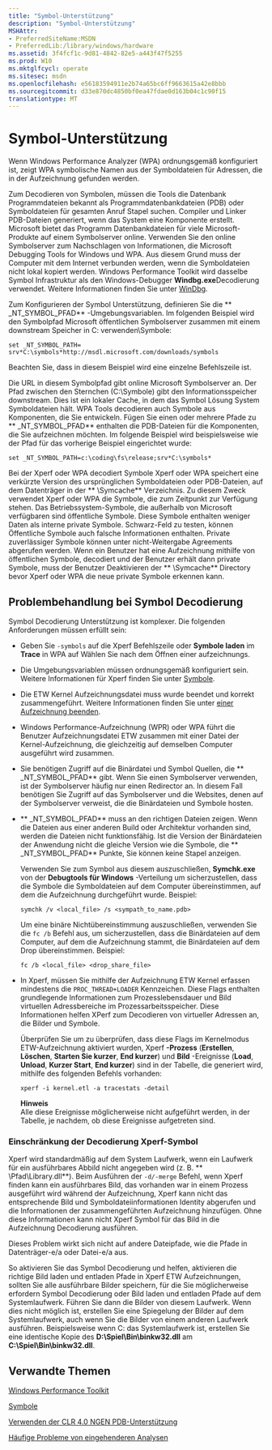 ```yaml
---
title: "Symbol-Unterstützung"
description: "Symbol-Unterstützung"
MSHAttr:
- PreferredSiteName:MSDN
- PreferredLib:/library/windows/hardware
ms.assetid: 3f4fcf1c-9d81-4842-82e5-a443f47f5255
ms.prod: W10
ms.mktglfcycl: operate
ms.sitesec: msdn
ms.openlocfilehash: e56183594911e2b74a65bc6ff9663615a42e8bbb
ms.sourcegitcommit: d33e870dc4850bf0ea47fdae0d163b04c1c90f15
translationtype: MT
---
```

# <a name="symbol-support"></a>Symbol-Unterstützung


Wenn Windows Performance Analyzer (WPA) ordnungsgemäß konfiguriert ist, zeigt WPA symbolische Namen aus der Symboldateien für Adressen, die in der Aufzeichnung gefunden werden.

Zum Decodieren von Symbolen, müssen die Tools die Datenbank Programmdateien bekannt als Programmdatenbankdateien (PDB) oder Symboldateien für gesamten Anruf Stapel suchen. Compiler und Linker PDB-Dateien generiert, wenn das System eine Komponente erstellt. Microsoft bietet das Programm Datenbankdateien für viele Microsoft-Produkte auf einem Symbolserver online. Verwenden Sie den online Symbolserver zum Nachschlagen von Informationen, die Microsoft Debugging Tools for Windows und WPA. Aus diesem Grund muss der Computer mit dem Internet verbunden werden, wenn die Symboldateien nicht lokal kopiert werden. Windows Performance Toolkit wird dasselbe Symbol Infrastruktur als den Windows-Debugger **Windbg.exe**Decodierung verwendet. Weitere Informationen finden Sie unter [WinDbg](http://go.microsoft.com/fwlink/p/?linkid=212249).

Zum Konfigurieren der Symbol Unterstützung, definieren Sie die ** \_NT\_SYMBOL\_PFAD** -Umgebungsvariablen. Im folgenden Beispiel wird den Symbolpfad Microsoft öffentlichen Symbolserver zusammen mit einem downstream Speicher in C: verwenden\\Symbole:

``` syntax
set _NT_SYMBOL_PATH= srv*C:\symbols*http://msdl.microsoft.com/downloads/symbols
```

Beachten Sie, dass in diesem Beispiel wird eine einzelne Befehlszeile ist.

Die URL in diesem Symbolpfad gibt online Microsoft Symbolserver an. Der Pfad zwischen den Sternchen (C:\\Symbole) gibt den Informationsspeicher downstream. Dies ist ein lokaler Cache, in dem das Symbol Lösung System Symboldateien hält. WPA Tools decodieren auch Symbole aus Komponenten, die Sie entwickeln. Fügen Sie einen oder mehrere Pfade zu ** \_NT\_SYMBOL\_PFAD** enthalten die PDB-Dateien für die Komponenten, die Sie aufzeichnen möchten. Im folgende Beispiel wird beispielsweise wie der Pfad für das vorherige Beispiel eingerichtet wurde:

``` syntax
set _NT_SYMBOL_PATH=c:\coding\fs\release;srv*C:\symbols*
```

Bei der Xperf oder WPA decodiert Symbole Xperf oder WPA speichert eine verkürzte Version des ursprünglichen Symboldateien oder PDB-Dateien, auf dem Datenträger in der ** \\Symcache** Verzeichnis. Zu diesem Zweck verwendet Xperf oder WPA die Symbole, die zum Zeitpunkt zur Verfügung stehen. Das Betriebssystem-Symbole, die außerhalb von Microsoft verfügbaren sind öffentliche Symbole. Diese Symbole enthalten weniger Daten als interne private Symbole. Schwarz-Feld zu testen, können Öffentliche Symbole auch falsche Informationen enthalten. Private zuverlässiger Symbole können unter nicht-Weitergabe Agreements abgerufen werden. Wenn ein Benutzer hat eine Aufzeichnung mithilfe von öffentlichen Symbole, decodiert und der Benutzer erhält dann private Symbole, muss der Benutzer Deaktivieren der ** \\Symcache** Directory bevor Xperf oder WPA die neue private Symbole erkennen kann.

## <a name="troubleshooting-symbol-decoding"></a>Problembehandlung bei Symbol Decodierung


Symbol Decodierung Unterstützung ist komplexer. Die folgenden Anforderungen müssen erfüllt sein:

-   Geben Sie `-symbols` auf die Xperf Befehlszeile oder **Symbole laden** im **Trace** in WPA auf Wählen Sie nach dem Öffnen einer aufzeichnungs.

-   Die Umgebungsvariablen müssen ordnungsgemäß konfiguriert sein. Weitere Informationen für Xperf finden Sie unter [Symbole](symbols.md).

-   Die ETW Kernel Aufzeichnungsdatei muss wurde beendet und korrekt zusammengeführt. Weitere Informationen finden Sie unter [einer Aufzeichnung beenden](stop-a-recording.md).

-   Windows Performance-Aufzeichnung (WPR) oder WPA führt die Benutzer Aufzeichnungsdatei ETW zusammen mit einer Datei der Kernel-Aufzeichnung, die gleichzeitig auf demselben Computer ausgeführt wird zusammen.

-   Sie benötigen Zugriff auf die Binärdatei und Symbol Quellen, die ** \_NT\_SYMBOL\_PFAD** gibt. Wenn Sie einen Symbolserver verwenden, ist der Symbolserver häufig nur einen Redirector an. In diesem Fall benötigen Sie Zugriff auf das Symbolserver und die Websites, denen auf der Symbolserver verweist, die die Binärdateien und Symbole hosten.

-   ** \_NT\_SYMBOL\_PFAD** muss an den richtigen Dateien zeigen. Wenn die Dateien aus einer anderen Build oder Architektur vorhanden sind, werden die Dateien nicht funktionsfähig. Ist die Version der Binärdateien der Anwendung nicht die gleiche Version wie die Symbole, die ** \_NT\_SYMBOL\_PFAD** Punkte, Sie können keine Stapel anzeigen.

    Verwenden Sie zum Symbol aus diesem auszuschließen, **Symchk.exe** von der **Debugtools für Windows** -Verteilung um sicherzustellen, dass die Symbole die Symboldateien auf dem Computer übereinstimmen, auf dem die Aufzeichnung durchgeführt wurde. Beispiel:

    ``` syntax
    symchk /v <local_file> /s <sympath_to_name.pdb>
    ```

    Um eine binäre Nichtübereinstimmung auszuschließen, verwenden Sie die `fc /b` Befehl aus, um sicherzustellen, dass die Binärdateien auf dem Computer, auf dem die Aufzeichnung stammt, die Binärdateien auf dem Drop übereinstimmen. Beispiel:

    ``` syntax
    fc /b <local_file> <drop_share_file>
    ```

-   In Xperf, müssen Sie mithilfe der Aufzeichnung ETW Kernel erfassen mindestens die `PROC_THREAD+LOADER` Kennzeichen. Diese Flags enthalten grundlegende Informationen zum Prozesslebensdauer und Bild virtuellen Adressbereiche im Prozessarbeitsspeicher. Diese Informationen helfen XPerf zum Decodieren von virtueller Adressen an, die Bilder und Symbole.

    Überprüfen Sie um zu überprüfen, dass diese Flags im Kernelmodus ETW-Aufzeichnung aktiviert wurden, Xperf **-Prozess** (**Erstellen**, **Löschen**, **Starten Sie kurzer**, **End kurzer**) und **Bild** -Ereignisse (**Load**, **Unload**, **Kurzer Start**, **End kurzer**) sind in der Tabelle, die generiert wird, mithilfe des folgenden Befehls vorhanden:

    ``` syntax
    xperf -i kernel.etl -a tracestats -detail
    ```

    **Hinweis**  
    Alle diese Ereignisse möglicherweise nicht aufgeführt werden, in der Tabelle, je nachdem, ob diese Ereignisse aufgetreten sind.

     

### <a name="limitation-in-xperf-symbol-decoding"></a>Einschränkung der Decodierung Xperf-Symbol

Xperf wird standardmäßig auf dem System Laufwerk, wenn ein Laufwerk für ein ausführbares Abbild nicht angegeben wird (z. B. ** \\Pfad\\Library.dll**). Beim Ausführen der `-d/-merge` Befehl, wenn Xperf finden kann ein ausführbares Bild, das vorhanden war in einem Prozess ausgeführt wird während der Aufzeichnung, Xperf kann nicht das entsprechende Bild und Symboldateiinformationen Identity abgerufen und die Informationen der zusammengeführten Aufzeichnung hinzufügen. Ohne diese Informationen kann nicht Xperf Symbol für das Bild in die Aufzeichnung Decodierung ausführen.

Dieses Problem wirkt sich nicht auf andere Dateipfade, wie die Pfade in Datenträger-e/a oder Datei-e/a aus.

So aktivieren Sie das Symbol Decodierung und helfen, aktivieren die richtige Bild laden und entladen Pfade in Xperf ETW Aufzeichnungen, sollten Sie alle ausführbare Bilder speichern, für die Sie möglicherweise erfordern Symbol Decodierung oder Bild laden und entladen Pfade auf dem Systemlaufwerk. Führen Sie dann die Bilder von diesem Laufwerk. Wenn dies nicht möglich ist, erstellen Sie eine Spiegelung der Bilder auf dem Systemlaufwerk, auch wenn Sie die Bilder von einem anderen Laufwerk ausführen. Beispielsweise wenn C: das Systemlaufwerk ist, erstellen Sie eine identische Kopie des **D:\\Spiel\\Bin\\binkw32.dll** am **C:\\Spiel\\Bin\\binkw32.dll**.

## <a name="related-topics"></a>Verwandte Themen


[Windows Performance Toolkit](index.md)

[Symbole](symbols.md)

[Verwenden der CLR 4.0 NGEN PDB-Unterstützung](using-clr-40-ngen-pdb-support.md)

[Häufige Probleme von eingehenderen Analysen](../assessments/common-in-depth-analysis-issues.md)

 

 







